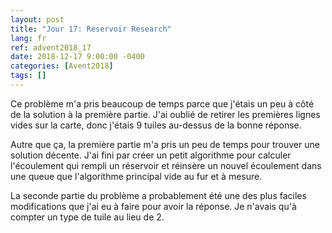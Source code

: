 ```yaml
---
layout: post
title: "Jour 17: Reservoir Research"
lang: fr
ref: advent2018_17
date: 2018-12-17 9:00:00 -0400
categories: [Avent2018]
tags: []
---
```

Ce problème m'a pris beaucoup de temps parce que j'étais un peu à côté de la solution à la première partie. J'ai oublié de retirer les premières lignes vides sur la carte, donc j'étais 9 tuiles au-dessus de la bonne réponse.

Autre que ça, la première partie m'a pris un peu de temps pour trouver une solution décente. J'ai fini par créer un petit algorithme pour calculer l'écoulement qui rempli un réservoir et réinsère un nouvel écoulement dans une queue que l'algorithme principal vide au fur et à mesure.

La seconde partie du problème a probablement été une des plus faciles modifications que j'ai eu à faire pour avoir la réponse. Je n'avais qu'à compter un type de tuile au lieu de 2. 